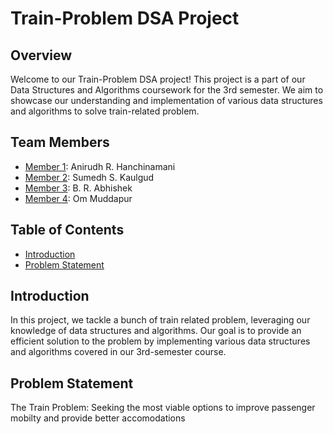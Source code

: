 # Train-Problem DSA Project

## Overview

Welcome to our Train-Problem DSA project! This project is a part of our Data Structures and Algorithms coursework for the 3rd semester. We aim to showcase our understanding and implementation of various data structures and algorithms to solve train-related problem.

## Team Members

- [Member 1](https://github.com/a9irudh):  Anirudh R. Hanchinamani
- [Member 2](https://github.com/ForzaVeritas):  Sumedh S. Kaulgud
- [Member 3](link-to-profile):  B. R. Abhishek
- [Member 4](link-to-profile):  Om Muddapur

## Table of Contents

- [Introduction](#introduction)
- [Problem Statement](#problem-statement)

## Introduction

In this project, we tackle a bunch of train related problem, leveraging our knowledge of data structures and algorithms. Our goal is to provide an efficient solution to the problem by implementing various data structures and algorithms covered in our 3rd-semester course.

## Problem Statement

The Train Problem: Seeking the most viable options to improve passenger mobilty and provide better accomodations
